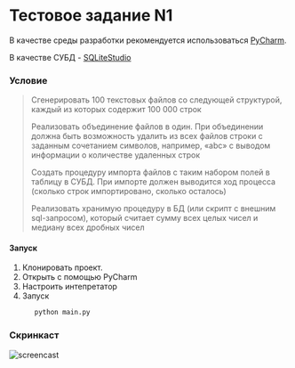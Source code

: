 # Тестовое задание N1

В качестве среды разработки рекомендуется использоваться [PyCharm](https://www.jetbrains.com/ru-ru/pycharm/).

В качестве СУБД - [SQLiteStudio](https://sqlitestudio.pl/)

### Условие
>Сгенерировать 100 текстовых файлов со следующей структурой, каждый из которых содержит
100 000 строк
> 
> Реализовать объединение файлов в один. При объединении должна быть возможность
удалить из всех файлов строки с заданным сочетанием символов, например, «abc» с выводом
информации о количестве удаленных строк
> 
> Создать процедуру импорта файлов с таким набором полей в таблицу в СУБД. При импорте
должен выводится ход процесса (сколько строк импортировано, сколько осталось)
> 
> Реализовать хранимую процедуру в БД (или скрипт с внешним sql-запросом), который считает
сумму всех целых чисел и медиану всех дробных чисел

#### Запуск

1. Клонировать проект.
2. Открыть с помощью PyCharm
3. Настроить интепретатор
4. Запуск 
    ```bash
       python main.py

### Скринкаст

![screencast](https://github.com/DmitriyDovgolyonok/B1_test/blob/master/screencast/22-27-28.gif)
